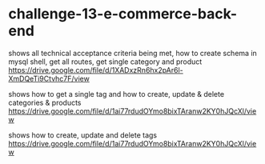 # challenge-13-e-commerce-back-end

shows all technical acceptance criteria being met, how to create schema in mysql shell, get all routes, get single category and product
https://drive.google.com/file/d/1XADxzRn6hx2pAr6l-XmDQeTi9Ctvhc7F/view

shows how to get a single tag and how to create, update & delete categories & products
https://drive.google.com/file/d/1ai77rdudOYmo8bixTAranw2KY0hJQcXl/view

shows how to create, update and delete tags
https://drive.google.com/file/d/1ai77rdudOYmo8bixTAranw2KY0hJQcXl/view